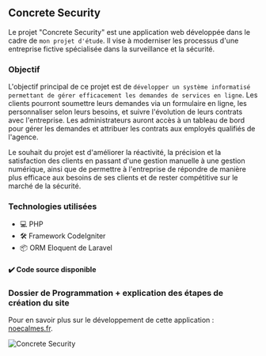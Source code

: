 ## Concrete Security

Le projet "Concrete Security" est une application web développée dans le cadre de `mon projet d'étude`. Il vise à moderniser les processus d'une entreprise fictive spécialisée dans la surveillance et la sécurité.

### Objectif

L'objectif principal de ce projet est de `développer un système informatisé permettant de gérer efficacement les demandes de services en ligne`. Les clients pourront soumettre leurs demandes via un formulaire en ligne, les personnaliser selon leurs besoins, et suivre l'évolution de leurs contrats avec l'entreprise. Les administrateurs auront accès à un tableau de bord pour gérer les demandes et attribuer les contrats aux employés qualifiés de l'agence.

Le souhait du projet est d'améliorer la réactivité, la précision et la satisfaction des clients en passant d'une gestion manuelle à une gestion numérique, ainsi que de permettre à l'entreprise de répondre de manière plus efficace aux besoins de ses clients et de rester compétitive sur le marché de la sécurité.

### Technologies utilisées

- 💻 PHP
- 🛠️ Framework CodeIgniter
- 📦 ORM Eloquent de Laravel
#### ✔️ Code source disponible 

### Dossier de Programmation + explication des étapes de création du site

Pour en savoir plus sur le développement de cette application : [noecalmes.fr](http://noecalmes.fr/concretesecurity).

![Concrete Security](https://github.com/NoeCalmes/concretsecurity/assets/68471197/77d1bfcd-d855-446e-92aa-0714e9502ed1)

